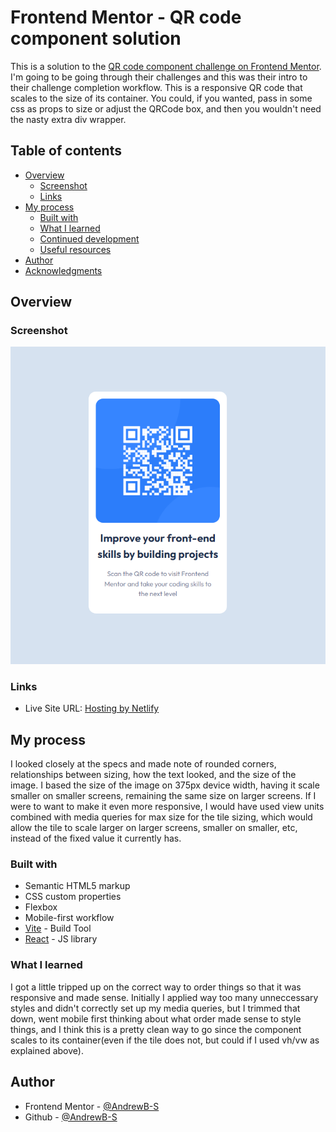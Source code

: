 # Frontend Mentor - QR code component solution

This is a solution to the [QR code component challenge on Frontend Mentor](https://www.frontendmentor.io/challenges/qr-code-component-iux_sIO_H). I'm going to be going through their challenges and this was their intro to their challenge completion workflow. This is a responsive QR code that scales to the size of its container. You could, if you wanted, pass in some css as props to size or adjust the QRCode box, and then you wouldn't need the nasty extra div wrapper. 

## Table of contents

- [Overview](#overview)
  - [Screenshot](#screenshot)
  - [Links](#links)
- [My process](#my-process)
  - [Built with](#built-with)
  - [What I learned](#what-i-learned)
  - [Continued development](#continued-development)
  - [Useful resources](#useful-resources)
- [Author](#author)
- [Acknowledgments](#acknowledgments)

## Overview

### Screenshot

![](./images/qrcode.png)

### Links

- Live Site URL: [Hosting by Netlify](https://capable-fairy-e647a7.netlify.app/)

## My process

I looked closely at the specs and made note of rounded corners, relationships between sizing, how the text looked, and the size of the image. I based the size of the image on 375px device width, having it scale smaller on smaller screens, remaining the same size on larger screens. If I were to want to make it even more responsive, I would have used view units combined with media queries for max size for the tile sizing, which would allow the tile to scale larger on larger screens, smaller on smaller, etc, instead of the fixed value it currently has.

### Built with

- Semantic HTML5 markup
- CSS custom properties
- Flexbox
- Mobile-first workflow
- [Vite](https://vitejs.dev/) - Build Tool
- [React](https://reactjs.org/) - JS library

### What I learned

I got a little tripped up on the correct way to order things so that it was responsive and made sense. Initially I applied way too many unneccessary styles and didn't correctly set up my media queries, but I trimmed that down, went mobile first thinking about what order made sense to style things, and I think this is a pretty clean way to go since the component scales to its container(even if the tile does not, but could if I used vh/vw as explained above).

## Author

- Frontend Mentor - [@AndrewB-S](https://www.frontendmentor.io/profile/AndrewB-S)
- Github - [@AndrewB-S](https://github.com/AndrewB-S)

